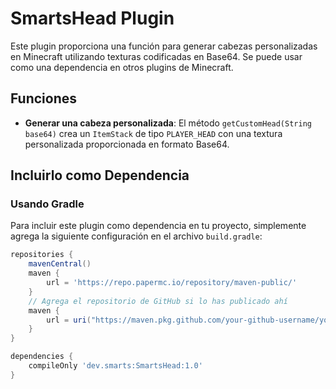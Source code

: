 # SmartsHead Plugin

Este plugin proporciona una función para generar cabezas personalizadas en Minecraft utilizando texturas codificadas en Base64. Se puede usar como una dependencia en otros plugins de Minecraft.

## Funciones

- **Generar una cabeza personalizada**: El método `getCustomHead(String base64)` crea un `ItemStack` de tipo `PLAYER_HEAD` con una textura personalizada proporcionada en formato Base64.

## Incluirlo como Dependencia

### Usando Gradle

Para incluir este plugin como dependencia en tu proyecto, simplemente agrega la siguiente configuración en el archivo `build.gradle`:

```gradle
repositories {
    mavenCentral()
    maven {
        url = 'https://repo.papermc.io/repository/maven-public/'
    }
    // Agrega el repositorio de GitHub si lo has publicado ahí
    maven {
        url = uri("https://maven.pkg.github.com/your-github-username/your-repository")
    }
}

dependencies {
    compileOnly 'dev.smarts:SmartsHead:1.0'
}

